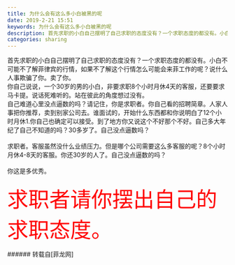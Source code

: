 ```yaml
---
title: 为什么会有这么多小白被黑的呢
date: 2019-2-21 15:51
keywords: 为什么会有这么多小白被黑的呢
description: 首先求职的小白自己摆明了自己求职的态度没有？一个求职态度的都没有。小白不可能不了解菲律宾的行情，如果不了解这个行情怎么可能会来菲工作的呢？说什么人事欺骗了你。卖了你。你自己说说，一个30岁的男的小白，非要求职8个小时月休4天的客服，还要要求马卡提。说话死难听的。站在彼此的角度想过没有。自己难道心里没点逼数的吗？请记住，你是求职者。你自己看的招聘简章。人家人事把你推荐，卖到别家公司去。谁面试的，开始什么东西都和你说明白了12个小时月休1.你自己也确定可以接受。到了地方你又说这个不好那个不好。自己多大年纪了自己不知道的吗？30多岁了。自己没点逼数吗？求职者。客服虽然没什么业绩压力。但是哪个公司需要这么多客服的呢？8个小时月休4-8天的客服。你还30岁的人了。自己没点逼数的吗？你这是多优秀。求职者请你摆出自己的求职态度。
categories: sharing
---
```

<td class="t_f" id="postmessage_3085895">

首先求职的小白自己摆明了自己求职的态度没有？一个求职态度的都没有。小白不可能不了解菲律宾的行情，如果不了解这个行情怎么可能会来菲工作的呢？说什么人事欺骗了你。卖了你。<br/>
你自己说说，一个30岁的男的小白，非要求职8个小时月休4天的客服，还要要求马卡提。说话死难听的。站在彼此的角度想过没有。<br/>
自己难道心里没点逼数的吗？请记住，你是求职者。你自己看的招聘简章。人家人事把你推荐，卖到别家公司去。谁面试的，开始什么东西都和你说明白了12个小时月休1.你自己也确定可以接受。到了地方你又说这个不好那个不好。自己多大年纪了自己不知道的吗？30多岁了。自己没点逼数吗？<br/>
<br/>
求职者。客服虽然没什么业绩压力。但是哪个公司需要这么多客服的呢？8个小时月休4-8天的客服。你还30岁的人了。自己没点逼数的吗？<br/>
<br/>
你这是多优秀。<br/>
<br/>
<font size="7"><font color="#ff0000">求职者请你摆出自己的求职态度。</font></font><br/>
</td>
###### 转载自[菲龙网]